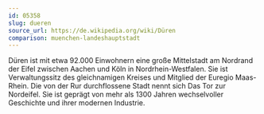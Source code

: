 ```yaml
---
id: 05358
slug: dueren
source_url: https://de.wikipedia.org/wiki/Düren
comparison: muenchen-landeshauptstadt
---
```


Düren ist mit etwa 92.000 Einwohnern eine große Mittelstadt am Nordrand der Eifel zwischen Aachen und Köln in Nordrhein-Westfalen. Sie ist Verwaltungssitz des gleichnamigen Kreises und Mitglied der Euregio Maas-Rhein. Die von der Rur durchflossene Stadt nennt sich Das Tor zur Nordeifel. Sie ist geprägt von mehr als 1300 Jahren wechselvoller Geschichte und ihrer modernen Industrie.
